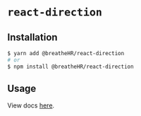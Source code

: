 # `react-direction`

## Installation

```sh
$ yarn add @breatheHR/react-direction
# or
$ npm install @breatheHR/react-direction
```

## Usage

View docs [here](https://radix-ui.com/primitives/docs/utilities/direction).
